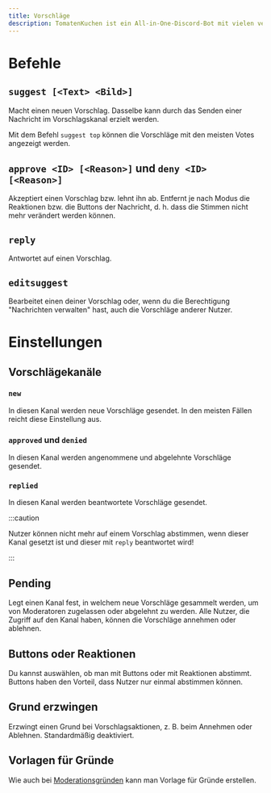```yaml
---
title: Vorschläge
description: TomatenKuchen ist ein All-in-One-Discord-Bot mit vielen verschiedenen Funktionen. Gibt Hinweise zur Verwendung des Vorschlagssystems
---
```


# Befehle

## `suggest [<Text> <Bild>]`

Macht einen neuen Vorschlag. Dasselbe kann durch das Senden einer Nachricht im Vorschlagskanal erzielt werden.

Mit dem Befehl `suggest top` können die Vorschläge mit den meisten Votes angezeigt werden.

## `approve <ID> [<Reason>]` und `deny <ID> [<Reason>]`

Akzeptiert einen Vorschlag bzw. lehnt ihn ab. Entfernt je nach Modus die Reaktionen bzw. die Buttons der Nachricht, d. h. dass die Stimmen nicht mehr verändert werden können.

## `reply`

Antwortet auf einen Vorschlag.

## `editsuggest`

Bearbeitet einen deiner Vorschlag oder, wenn du die Berechtigung "Nachrichten verwalten" hast, auch die Vorschläge anderer Nutzer.

# Einstellungen

## Vorschlägekanäle

### `new`

In diesen Kanal werden neue Vorschläge gesendet. In den meisten Fällen reicht diese Einstellung aus.

### `approved` und `denied`

In diesen Kanal werden angenommene und abgelehnte Vorschläge gesendet.

### `replied`

In diesen Kanal werden beantwortete Vorschläge gesendet.

:::caution

Nutzer können nicht mehr auf einem Vorschlag abstimmen, wenn dieser Kanal gesetzt ist und dieser mit `reply` beantwortet wird!

:::

## Pending

Legt einen Kanal fest, in welchem neue Vorschläge gesammelt werden, um von Moderatoren zugelassen oder abgelehnt zu werden. Alle Nutzer, die Zugriff auf den Kanal haben, können die Vorschläge annehmen oder ablehnen.

## Buttons oder Reaktionen

Du kannst auswählen, ob man mit Buttons oder mit Reaktionen abstimmt. Buttons haben den Vorteil, dass Nutzer nur einmal abstimmen können.

## Grund erzwingen

Erzwingt einen Grund bei Vorschlagsaktionen, z. B. beim Annehmen oder Ablehnen. Standardmäßig deaktiviert.

## Vorlagen für Gründe

Wie auch bei [Moderationsgründen](./moderation) kann man Vorlage für Gründe erstellen.
